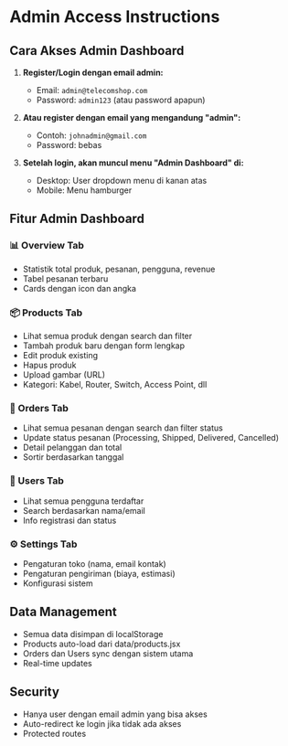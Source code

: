 # Admin Access Instructions

## Cara Akses Admin Dashboard

1. **Register/Login dengan email admin:**
   - Email: `admin@telecomshop.com`
   - Password: `admin123` (atau password apapun)

2. **Atau register dengan email yang mengandung "admin":**
   - Contoh: `johnadmin@gmail.com`
   - Password: bebas

3. **Setelah login, akan muncul menu "Admin Dashboard" di:**
   - Desktop: User dropdown menu di kanan atas
   - Mobile: Menu hamburger

## Fitur Admin Dashboard

### 📊 Overview Tab
- Statistik total produk, pesanan, pengguna, revenue
- Tabel pesanan terbaru
- Cards dengan icon dan angka

### 📦 Products Tab
- Lihat semua produk dengan search dan filter
- Tambah produk baru dengan form lengkap
- Edit produk existing
- Hapus produk
- Upload gambar (URL)
- Kategori: Kabel, Router, Switch, Access Point, dll

### 🛒 Orders Tab
- Lihat semua pesanan dengan search dan filter status
- Update status pesanan (Processing, Shipped, Delivered, Cancelled)
- Detail pelanggan dan total
- Sortir berdasarkan tanggal

### 👥 Users Tab
- Lihat semua pengguna terdaftar
- Search berdasarkan nama/email
- Info registrasi dan status

### ⚙️ Settings Tab
- Pengaturan toko (nama, email kontak)
- Pengaturan pengiriman (biaya, estimasi)
- Konfigurasi sistem

## Data Management
- Semua data disimpan di localStorage
- Products auto-load dari data/products.jsx
- Orders dan Users sync dengan sistem utama
- Real-time updates

## Security
- Hanya user dengan email admin yang bisa akses
- Auto-redirect ke login jika tidak ada akses
- Protected routes
